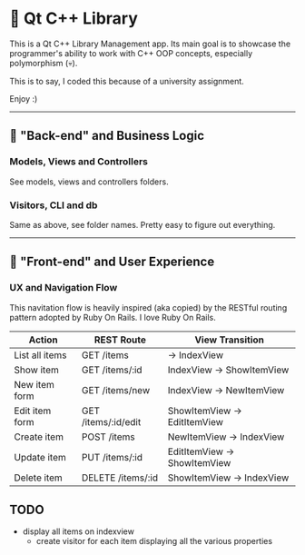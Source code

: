 # 💪 Qt C++ Library

This is a Qt C++ Library Management app. 
Its main goal is to showcase the programmer's ability to work with C++ OOP concepts, especially polymorphism (💀).

This is to say, I coded this because of a university assignment.

Enjoy :)

---

## 💼 "Back-end" and Business Logic

### Models, Views and Controllers

See models, views and controllers folders.

### Visitors, CLI and db

Same as above, see folder names. Pretty easy to figure out everything.

---

## 🎨 "Front-end" and User Experience

### UX and Navigation Flow

This navitation flow is heavily inspired (aka copied) by the RESTful routing pattern adopted by Ruby On Rails.
I love Ruby On Rails.

| Action            | REST Route           | View Transition                 |
|-------------------|----------------------|---------------------------------|
| List all items    | GET /items           | → IndexView                     |
| Show item         | GET /items/:id       | IndexView → ShowItemView        |
| New item form     | GET /items/new       | IndexView → NewItemView         |
| Edit item form    | GET /items/:id/edit  | ShowItemView → EditItemView     |
| Create item       | POST /items          | NewItemView → IndexView         |
| Update item       | PUT /items/:id       | EditItemView → ShowItemView     |
| Delete item       | DELETE /items/:id    | ShowItemView → IndexView        |

## TODO

- display all items on indexview
    - create visitor for each item displaying all the various properties